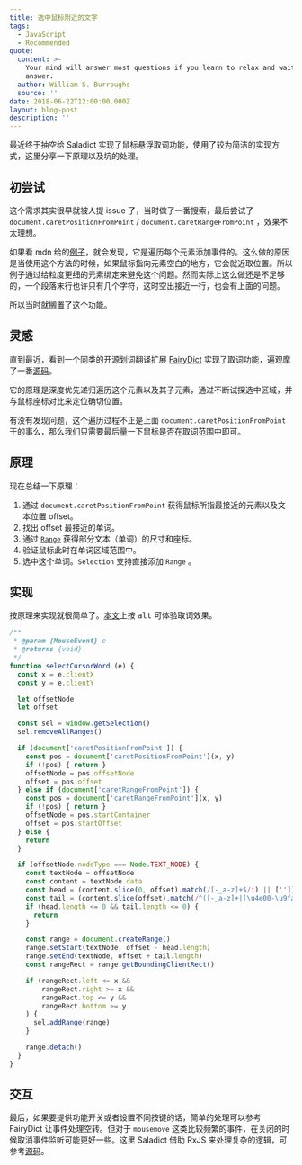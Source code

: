 ```yaml
---
title: 选中鼠标附近的文字
tags:
  - JavaScript
  - Recommended
quote:
  content: >-
    Your mind will answer most questions if you learn to relax and wait for the
    answer.
  author: William S. Burroughs
  source: ''
date: 2018-06-22T12:00:00.000Z
layout: blog-post
description: ''
---
```



最近终于抽空给 Saladict 实现了鼠标悬浮取词功能，使用了较为简洁的实现方式，这里分享一下原理以及坑的处理。


## 初尝试

这个需求其实很早就被人提 issue 了，当时做了一番搜索，最后尝试了 `document.caretPositionFromPoint` / `document.caretRangeFromPoint` ，效果不太理想。

如果看 mdn 给的[例子](https://developer.mozilla.org/en-US/docs/Web/API/DocumentOrShadowRoot/caretPositionFromPoint)，就会发现，它是遍历每个元素添加事件的。这么做的原因是当使用这个方法的时候，如果鼠标指向元素空白的地方，它会就近取位置。所以例子通过给粒度更细的元素绑定来避免这个问题。然而实际上这么做还是不足够的，一个段落末行也许只有几个字符，这时空出接近一行，也会有上面的问题。

所以当时就搁置了这个功能。


## 灵感

直到最近，看到一个同类的开源划词翻译扩展 [FairyDict](https://github.com/revir/FairyDict) 实现了取词功能，遍观摩了一番[源码](https://github.com/revir/FairyDict/blob/30e12d426b9eb190142003732cdfb0d2aa64eb66/content/inject.coffee#L110-L141)。

它的原理是深度优先递归遍历这个元素以及其子元素，通过不断试探选中区域，并与鼠标座标对比来定位确切位置。

有没有发现问题，这个遍历过程不正是上面 `document.caretPositionFromPoint` 干的事么，那么我们只需要最后量一下鼠标是否在取词范围中即可。


## 原理

现在总结一下原理：

1. 通过 `document.caretPositionFromPoint` 获得鼠标所指最接近的元素以及文本位置 offset。
2. 找出 offset 最接近的单词。
3. 通过 [`Range`](https://developer.mozilla.org/en-US/docs/Web/API/Range) 获得部分文本（单词）的尺寸和座标。
4. 验证鼠标此时在单词区域范围中。
5. 选中这个单词。`Selection` 支持直接添加 `Range` 。


## 实现

按原理来实现就很简单了。[本文](https://blog.crimx.com/select-cursor-word)上按 <kbd>alt</kbd> 可体验取词效果。

```javascript
/**
 * @param {MouseEvent} e
 * @returns {void}
 */
function selectCursorWord (e) {
  const x = e.clientX
  const y = e.clientY

  let offsetNode
  let offset

  const sel = window.getSelection()
  sel.removeAllRanges()

  if (document['caretPositionFromPoint']) {
    const pos = document['caretPositionFromPoint'](x, y)
    if (!pos) { return }
    offsetNode = pos.offsetNode
    offset = pos.offset
  } else if (document['caretRangeFromPoint']) {
    const pos = document['caretRangeFromPoint'](x, y)
    if (!pos) { return }
    offsetNode = pos.startContainer
    offset = pos.startOffset
  } else {
    return
  }

  if (offsetNode.nodeType === Node.TEXT_NODE) {
    const textNode = offsetNode
    const content = textNode.data
    const head = (content.slice(0, offset).match(/[-_a-z]+$/i) || [''])[0]
    const tail = (content.slice(offset).match(/^([-_a-z]+|[\u4e00-\u9fa5])/i) || [''])[0]
    if (head.length <= 0 && tail.length <= 0) {
      return
    }

    const range = document.createRange()
    range.setStart(textNode, offset - head.length)
    range.setEnd(textNode, offset + tail.length)
    const rangeRect = range.getBoundingClientRect()

    if (rangeRect.left <= x &&
        rangeRect.right >= x &&
        rangeRect.top <= y &&
        rangeRect.bottom >= y
    ) {
      sel.addRange(range)
    }

    range.detach()
  }
}
```

## 交互

最后，如果要提供功能开关或者设置不同按键的话，简单的处理可以参考 FairyDict 让事件处理空转。但对于 `mousemove` 这类比较频繁的事件，在关闭的时候取消事件监听可能更好一些。这里 Saladict 借助 RxJS 来处理复杂的逻辑，可参考[源码](https://github.com/crimx/ext-saladict/blob/ca0d8a1e58ef56277f2f0b3df4a291d4f2a0debc/src/selection/index.ts#L185-L232)。

<script type="text/javascript">
  document.addEventListener('mousemove', e => {
    if (e.altKey) {
      selectCursorWord(e)
    }
  }, true)

  function selectCursorWord (e) {
    const x = e.clientX
    const y = e.clientY

    let offsetNode
    let offset

    const sel = window.getSelection()
    sel.removeAllRanges()

    if (document['caretPositionFromPoint']) {
      const pos = document['caretPositionFromPoint'](x, y)
      if (!pos) { return }
      offsetNode = pos.offsetNode
      offset = pos.offset
    } else if (document['caretRangeFromPoint']) {
      const pos = document['caretRangeFromPoint'](x, y)
      if (!pos) { return }
      offsetNode = pos.startContainer
      offset = pos.startOffset
    } else {
      return
    }

    if (offsetNode.nodeType === Node.TEXT_NODE) {
      const textNode = offsetNode
      const content = textNode.data
      const head = (content.slice(0, offset).match(/[-_a-z]+$/i) || [''])[0]
      const tail = (content.slice(offset).match(/^([-_a-z]+|[\u4e00-\u9fa5])/i) || [''])[0]
      if (head.length <= 0 && tail.length <= 0) {
        return
      }

      const range = document.createRange()
      range.setStart(textNode, offset - head.length)
      range.setEnd(textNode, offset + tail.length)
      const rangeRect = range.getBoundingClientRect()

      if (rangeRect.left <= x &&
          rangeRect.right >= x &&
          rangeRect.top <= y &&
          rangeRect.bottom >= y
      ) {
        sel.addRange(range)
      }

      range.detach()
    }
  }
</script>


